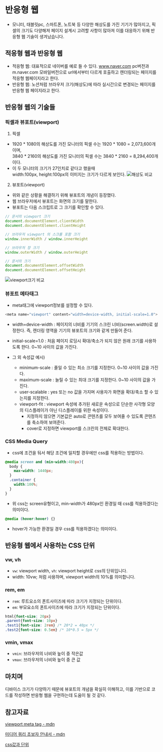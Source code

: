 # 반응형 웹
- 모니터, 태블릿pc, 스마트폰, 노트북 등 다양한 해상도를 가진 기기가 많아지고, 픽셀의 크기도 다양해져 페이지 설계시 고려할 사항이 많아져 이를 대응하기 위해 반응형 웹 기술이 생겨났습니다.

## 적응형 웹과 반응형 웹
- 적응형 웹: 대표적으로 네이버를 예로 들 수 있다. www.naver.com pc버전과 m.naver.com 모바일버전으로 url에서부터 다르게 호출하고 렌더링되는 페이지를 적응형 웹페이지라고 한다.
- 반응형 웹: 노션처럼 브라우저 크기(해상도)에 따라 실시간으로 변경되는 페이지를 반응형 웹 페이지라고 한다.

## 반응형 웹의 기술들
### 픽셀과 뷰포트(viewport)
1. 픽셀 
- 1920 * 1080의 해상도를 가진 모니터의 픽셀 수는 1920 * 1080 = 2,073,600개 이며,<br> 3840 * 2160의 해상도를 가진 모니터의 픽셀 수는 3840 * 2160 = 8,294,400개 이다.
- 이 두 모니터의 크기가 27인치로 같다고 했을때 <br>width:100px, height:100px의 이미지는 크기가 다르게 보인다.
![해상도 비교](https://github.com/fastcampus-fe-group7/TIL/assets/34756233/4b1727f2-1aa4-4063-bbde-05d559be6e43)

2. 뷰포트(viewport)
- 위와 같은 상황을 해결하기 위해 뷰포트의 개념이 등장했다.
- 웹 브라우저에서 뷰포트는 화면의 크기를 말한다.
- 뷰포트는 다음 스크립트로 그 크기를 확인할 수 있다.
```javascript
// 문서의 viewport 크기
document.documentElement.clientWidth 
document.documentElement.clientHeight

// 브라우저 viewport 의 스크롤 포함 크기
window.innerWidth / window.innerHeight

// 브라우저 창 크기
window.outerWidth / window.outerHeight

// 문서의 크기
document.documentElement.offsetWidth 
document.documentElement.offsetHeight
```

![viewport크기 비교](https://github.com/fastcampus-fe-group7/TIL/assets/34756233/3b6d8c56-989f-44e0-9420-e0066bb31c9f)

### 뷰포트 메타태그
- meta태그에 viewport정보를 설정할 수 있다.
```javascript
<meta name="viewport" content="width=device-width, initial-scale=1.0">
```
- width=device-width : 페이지의 너비를 기기의 스크린 너비(screen.width)로 설정한다. 즉, 렌더링 영역을 기기의 뷰포트의 크기와 같게 만들어 준다.
- initial-scale=1.0 : 처음 페이지 로딩시 확대/축소가 되지 않은 원래 크기를 사용하도록 한다. 0~10 사이의 값을 가진다.

- 그 외 속성값 예시)
  - minimum-scale : 줄일 수 있는 최소 크기를 지정한다. 0~10 사이의 값을 가진다.
  - maximum-scale : 늘릴 수 있는 최대 크기를 지정한다. 0~10 사이의 값을 가진다.
  - user-scalable : yes 또는 no 값을 가지며 사용자가 화면을 확대/축소 할 수 있는지를 지정한다.
  - viewport-fit : viewport 속성에 추가된 새로운 속성으로 단순한 사각형 모양의 디스플레이가 아닌 디스플레이를 위한 속성이다.
    - 지정하지 않으면 기본값은 auto로 콘텐츠를 모두 보여줄 수 있도록 콘텐츠를 축소하여 보여준다.
    - cover로 지정하면 viewport를 스크린의 전체로 확대한다.

### CSS Media Query
- css에 조건을 둬서 해당 조건에 일치할 경우에만 css를 적용하는 방법이다.
```css
@media screen and (min-width:480px){
  body {
    max-width: 1440px;
  }
  .container {
    width:100%;
  }
}
```
- 위 css는 screen유형이고, min-width가 480px인 환경일 때 css를 적용하겠다는 의미이다.

```css 
@media (hover:hover) {}
```
- hover가 가능한 환경일 경우 css를 적용하겠다는 의미이다.

## 반응형 웹에서 사용하는 CSS 단위
### vw, vh
- `vw`: viewport width, `vh`: viewport height로 css의 단위입니다.
- width: 10vw; 처럼 사용하며, viewport width의 10%를 의미합니다.

### rem, em
- `rem`: 루트요소의 폰트사이즈에 따라 크기가 지정되는 단위이다.
- `em`: 부모요소의 폰트사이즈에 따라 크기가 지정되는 단위이다.

```css
html{font-size: 20px}
.parent{font-size: 10px}
.test1{font-size: 2rem} /* 20*2 = 40px */
.test2{font-size: 0.5em} /* 10*0.5 = 5px */
```

### vmin, vmax
- `vmin`: 브라우저의 너비와 높이 중 작은값
- `vmax`: 브라우저의 너비와 높이 중 큰 값

## 마치며
디바이스 크기가 다양하기 때문에 뷰포트의 개념을 확실히 이해하고, 이를 기반으로 코드를 작성하면 반응형 웹을 구현하는데 도움이 될 것 같다.

## 참고자료
[viewport meta tag - mdn](https://developer.mozilla.org/en-US/docs/Web/HTML/Viewport_meta_tag)

[미디어 쿼리 초보자 안내서 - mdn](https://developer.mozilla.org/ko/docs/Learn/CSS/CSS_layout/Media_queries)

[css값과 단위](https://developer.mozilla.org/ko/docs/Learn/CSS/Building_blocks/Values_and_units)